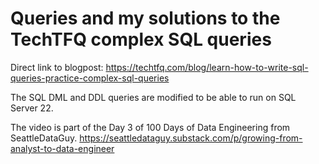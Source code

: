 # Queries and my solutions to the TechTFQ complex SQL queries

Direct link to blogpost: https://techtfq.com/blog/learn-how-to-write-sql-queries-practice-complex-sql-queries

The SQL DML and DDL queries are modified to be able to run on SQL Server 22.

The video is part of the Day 3 of 100 Days of Data Engineering from SeattleDataGuy.
https://seattledataguy.substack.com/p/growing-from-analyst-to-data-engineer
